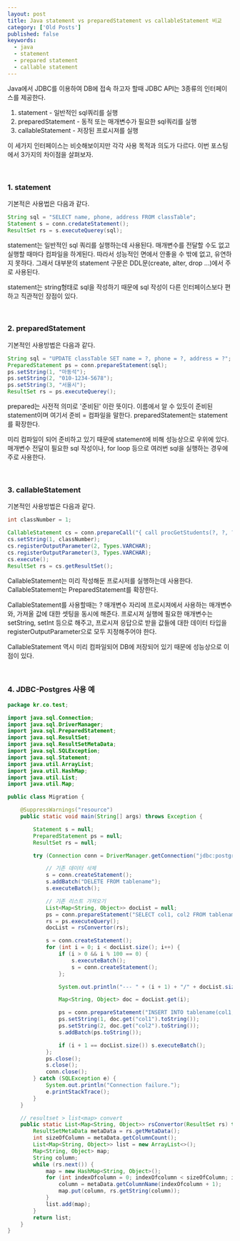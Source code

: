 ```yaml
---
layout: post
title: Java statement vs preparedStatement vs callableStatement 비교
category: ['Old Posts']
published: false
keywords:
  - java
  - statement
  - prepared statement
  - callable statement
---
```


Java에서 JDBC를 이용하여 DB에 접속 하고자 할때 JDBC API는 3종류의 인터페이스를 제공한다.

1. statement - 일반적인 sql쿼리를 실행
2. preparedStatement - 동적 또는 매개변수가 필요한 sql쿼리를 실행
3. callableStatement - 저장된 프로시져를 실행

이 세가지 인터페이스는 비슷해보이지만 각각 사용 목적과 의도가 다르다. 이번 포스팅에서 3가지의 차이점을 살펴보자.

<br/>

### 1. statement

기본적은 사용법은 다음과 같다.

```java
String sql = "SELECT name, phone, address FROM classTable";
Statement s = conn.credateStatement();
ResultSet rs = s.executeQuerey(sql);
```

statement는 일반적인 sql 쿼리를 실행하는데 사용된다. 매개변수를 전달할 수도 없고 실행할 때마다 컴파일을 하게된다.
따라서 성능적인 면에서 안좋을 수 밖에 없고, 유연하지 못하다. 그래서 대부분의 statement 구문은 DDL문(create, alter, drop ...)에서 주로 사용된다.

statement는 string형태로 sql을 작성하기 때문에 sql 작성이 다른 인터페이스보다 편하고 직관적인 장점이 있다.

<br/>

### 2. preparedStatement

기본적인 사용방법은 다음과 같다.

```java
String sql = "UPDATE classTable SET name = ?, phone = ?, address = ?";
PreparedStatement ps = conn.prepareStatement(sql);
ps.setString(1, "마동석");
ps.setString(2, "010-1234-5678");
ps.setString(3, "서울시");
ResultSet rs = ps.executeQuerey();
```

prepared는 사전적 의미로 '준비된' 이란 뜻이다. 이름에서 알 수 있듯이 준비된 statement이며 여기서 준비 = 컴파일을 말한다. preparedStatement는 statement를 확장한다.

미리 컴파일이 되어 준비하고 있기 때문에 statement에 비해 성능상으로 우위에 있다.
매개변수 전달이 필요한 sql 작성이나, for loop 등으로 여러번 sql을 실행하는 경우에 주로 사용한다.

<br/>

### 3. callableStatement

기본적인 사용방법은 다음과 같다.

```java
int classNumber = 1;

CallableStatement cs = conn.prepareCall("{ call procGetStudents(?, ?, ?) }");
cs.setString(1, classNumber);
cs.registerOutputParameter(2, Types.VARCHAR);
cs.registerOutputParameter(3, Types.VARCHAR);
cs.execute();
ResultSet rs = cs.getResultSet();
```

CallableStatement는 미리 작성해둔 프로시저를 실행하는데 사용한다. CallableStatement는 PreparedStatement를 확장한다.

CallableStatement를 사용할때는 ? 매개변수 자리에 프로시져에서 사용하는 매개변수와, 가져올 값에 대한 셋팅을 동시에 해준다.
프로시져 실행에 필요한 매개변수는 setString, setInt 등으로 해주고, 프로시져 응답으로 받을 값들에 대한 데이터 타입을 registerOutputParameter으로 모두 지정해주어야 한다.

CallableStatement 역시 미리 컴파일되어 DB에 저장되어 있기 때문에 성능상으로 이점이 있다.

<br/>

### 4. JDBC-Postgres 사용 예

```java
package kr.co.test;

import java.sql.Connection;
import java.sql.DriverManager;
import java.sql.PreparedStatement;
import java.sql.ResultSet;
import java.sql.ResultSetMetaData;
import java.sql.SQLException;
import java.sql.Statement;
import java.util.ArrayList;
import java.util.HashMap;
import java.util.List;
import java.util.Map;

public class Migration {

	@SuppressWarnings("resource")
	public static void main(String[] args) throws Exception {

		Statement s = null;
		PreparedStatement ps = null;
		ResultSet rs = null;

		try (Connection conn = DriverManager.getConnection("jdbc:postgresql://xxx.xxx.xxx.xxx:5432/wpan", "id", "password")) {

			// 기존 데이터 삭제
			s = conn.createStatement();
			s.addBatch("DELETE FROM tablename");
        	s.executeBatch();

        	// 기존 리스트 가져오기
            List<Map<String, Object>> docList = null;
            ps = conn.prepareStatement("SELECT col1, col2 FROM tablename");
            rs = ps.executeQuery();
            docList = rsConvertor(rs);

            s = conn.createStatement();
            for (int i = 0; i < docList.size(); i++) {
            	if (i > 0 && i % 100 == 0) {
            		s.executeBatch();
            		s = conn.createStatement();
            	};

            	System.out.println("--- " + (i + 1) + "/" + docList.size() + " ---");

            	Map<String, Object> doc = docList.get(i);

				ps = conn.prepareStatement("INSERT INTO tablename(col1, col2) VALUES (?, ?)");
				ps.setString(1, doc.get("col1").toString());
            	ps.setString(2, doc.get("col2").toString());
            	s.addBatch(ps.toString());

            	if (i + 1 == docList.size()) s.executeBatch();
			};
			ps.close();
			s.close();
			conn.close();
        } catch (SQLException e) {
            System.out.println("Connection failure.");
            e.printStackTrace();
        }
	}

	// resultset > list<map> convert
	public static List<Map<String, Object>> rsConvertor(ResultSet rs) throws Exception {
        ResultSetMetaData metaData = rs.getMetaData();
        int sizeOfColumn = metaData.getColumnCount();
        List<Map<String, Object>> list = new ArrayList<>();
        Map<String, Object> map;
        String column;
        while (rs.next()) {
            map = new HashMap<String, Object>();
            for (int indexOfcolumn = 0; indexOfcolumn < sizeOfColumn; indexOfcolumn++) {
                column = metaData.getColumnName(indexOfcolumn + 1);
                map.put(column, rs.getString(column));
            }
            list.add(map);
        }
        return list;
    }
}
```
